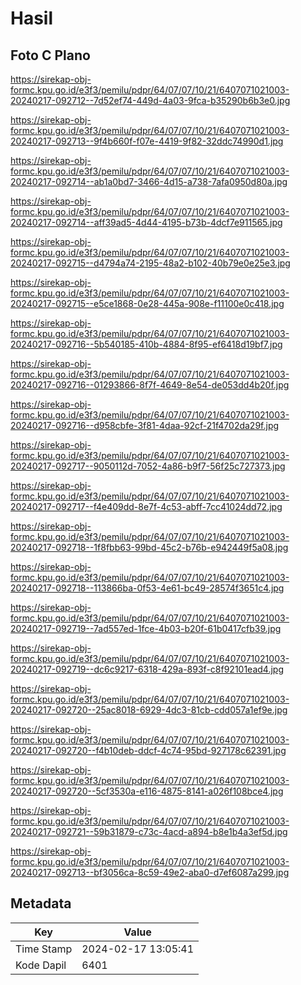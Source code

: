 # Hasil

## Foto C Plano

https://sirekap-obj-formc.kpu.go.id/e3f3/pemilu/pdpr/64/07/07/10/21/6407071021003-20240217-092712--7d52ef74-449d-4a03-9fca-b35290b6b3e0.jpg

https://sirekap-obj-formc.kpu.go.id/e3f3/pemilu/pdpr/64/07/07/10/21/6407071021003-20240217-092713--9f4b660f-f07e-4419-9f82-32ddc74990d1.jpg

https://sirekap-obj-formc.kpu.go.id/e3f3/pemilu/pdpr/64/07/07/10/21/6407071021003-20240217-092714--ab1a0bd7-3466-4d15-a738-7afa0950d80a.jpg

https://sirekap-obj-formc.kpu.go.id/e3f3/pemilu/pdpr/64/07/07/10/21/6407071021003-20240217-092714--aff39ad5-4d44-4195-b73b-4dcf7e911565.jpg

https://sirekap-obj-formc.kpu.go.id/e3f3/pemilu/pdpr/64/07/07/10/21/6407071021003-20240217-092715--d4794a74-2195-48a2-b102-40b79e0e25e3.jpg

https://sirekap-obj-formc.kpu.go.id/e3f3/pemilu/pdpr/64/07/07/10/21/6407071021003-20240217-092715--e5ce1868-0e28-445a-908e-f11100e0c418.jpg

https://sirekap-obj-formc.kpu.go.id/e3f3/pemilu/pdpr/64/07/07/10/21/6407071021003-20240217-092716--5b540185-410b-4884-8f95-ef6418d19bf7.jpg

https://sirekap-obj-formc.kpu.go.id/e3f3/pemilu/pdpr/64/07/07/10/21/6407071021003-20240217-092716--01293866-8f7f-4649-8e54-de053dd4b20f.jpg

https://sirekap-obj-formc.kpu.go.id/e3f3/pemilu/pdpr/64/07/07/10/21/6407071021003-20240217-092716--d958cbfe-3f81-4daa-92cf-21f4702da29f.jpg

https://sirekap-obj-formc.kpu.go.id/e3f3/pemilu/pdpr/64/07/07/10/21/6407071021003-20240217-092717--9050112d-7052-4a86-b9f7-56f25c727373.jpg

https://sirekap-obj-formc.kpu.go.id/e3f3/pemilu/pdpr/64/07/07/10/21/6407071021003-20240217-092717--f4e409dd-8e7f-4c53-abff-7cc41024dd72.jpg

https://sirekap-obj-formc.kpu.go.id/e3f3/pemilu/pdpr/64/07/07/10/21/6407071021003-20240217-092718--1f8fbb63-99bd-45c2-b76b-e942449f5a08.jpg

https://sirekap-obj-formc.kpu.go.id/e3f3/pemilu/pdpr/64/07/07/10/21/6407071021003-20240217-092718--113866ba-0f53-4e61-bc49-28574f3651c4.jpg

https://sirekap-obj-formc.kpu.go.id/e3f3/pemilu/pdpr/64/07/07/10/21/6407071021003-20240217-092719--7ad557ed-1fce-4b03-b20f-61b0417cfb39.jpg

https://sirekap-obj-formc.kpu.go.id/e3f3/pemilu/pdpr/64/07/07/10/21/6407071021003-20240217-092719--dc6c9217-6318-429a-893f-c8f92101ead4.jpg

https://sirekap-obj-formc.kpu.go.id/e3f3/pemilu/pdpr/64/07/07/10/21/6407071021003-20240217-092720--25ac8018-6929-4dc3-81cb-cdd057a1ef9e.jpg

https://sirekap-obj-formc.kpu.go.id/e3f3/pemilu/pdpr/64/07/07/10/21/6407071021003-20240217-092720--f4b10deb-ddcf-4c74-95bd-927178c62391.jpg

https://sirekap-obj-formc.kpu.go.id/e3f3/pemilu/pdpr/64/07/07/10/21/6407071021003-20240217-092720--5cf3530a-e116-4875-8141-a026f108bce4.jpg

https://sirekap-obj-formc.kpu.go.id/e3f3/pemilu/pdpr/64/07/07/10/21/6407071021003-20240217-092721--59b31879-c73c-4acd-a894-b8e1b4a3ef5d.jpg

https://sirekap-obj-formc.kpu.go.id/e3f3/pemilu/pdpr/64/07/07/10/21/6407071021003-20240217-092713--bf3056ca-8c59-49e2-aba0-d7ef6087a299.jpg


## Metadata

| Key        | Value               |
| ---------- | ------------------- |
| Time Stamp | 2024-02-17 13:05:41 |
| Kode Dapil | 6401                |



